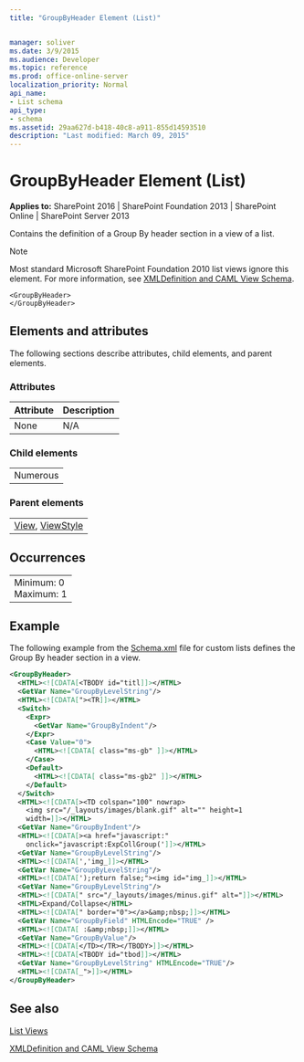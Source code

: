 ```yaml
---
title: "GroupByHeader Element (List)"


manager: soliver
ms.date: 3/9/2015
ms.audience: Developer
ms.topic: reference
ms.prod: office-online-server
localization_priority: Normal
api_name:
- List schema
api_type:
- schema
ms.assetid: 29aa627d-b418-40c8-a911-855d14593510
description: "Last modified: March 09, 2015"
---
```


# GroupByHeader Element (List)

 
  
 **Applies to:** SharePoint 2016 | SharePoint Foundation 2013 | SharePoint Online | SharePoint Server 2013
  
Contains the definition of a Group By header section in a view of a list.
  
> [!NOTE]
> Most standard Microsoft SharePoint Foundation 2010 list views ignore this element. For more information, see [XMLDefinition and CAML View Schema](http://msdn.microsoft.com/library/1845d203-4699-4b0e-a182-2d9998439922%28Office.15%29.aspx). 
  
```
<GroupByHeader>
</GroupByHeader>
```

## Elements and attributes

The following sections describe attributes, child elements, and parent elements.

### Attributes

|**Attribute**|**Description**|
|:-----|:-----|
|None  <br/> |N/A  <br/> |
   
### Child elements

||
|:-----|
|Numerous |
   
### Parent elements

||
|:-----|
|[View](view-element-list.md), [ViewStyle](viewstyle-element-list.md)|
   
## Occurrences

||
|:-----|
|Minimum: 0  <br/> Maximum: 1  <br/> |
   
## Example

The following example from the [Schema.xml](http://msdn.microsoft.com/library/c2f01064-80d8-47ee-b602-ecf4c480ac56%28Office.15%29.aspx) file for custom lists defines the Group By header section in a view. 
  
```XML
<GroupByHeader>
  <HTML><![CDATA[<TBODY id="titl]]></HTML>
  <GetVar Name="GroupByLevelString"/>
  <HTML><![CDATA["><TR]]></HTML>
  <Switch>
    <Expr>
      <GetVar Name="GroupByIndent"/>
    </Expr>
    <Case Value="0">
      <HTML><![CDATA[ class="ms-gb" ]]></HTML>
    </Case>
    <Default>
      <HTML><![CDATA[ class="ms-gb2" ]]></HTML>
    </Default>
  </Switch>
  <HTML><![CDATA[><TD colspan="100" nowrap>
    <img src="/_layouts/images/blank.gif" alt="" height=1 
    width=]]></HTML>
  <GetVar Name="GroupByIndent"/>
  <HTML><![CDATA[><a href="javascript:" 
    onclick="javascript:ExpCollGroup(']]></HTML>
  <GetVar Name="GroupByLevelString"/>
  <HTML><![CDATA[','img_]]></HTML>
  <GetVar Name="GroupByLevelString"/>
  <HTML><![CDATA[');return false;"><img id="img_]]></HTML>
  <GetVar Name="GroupByLevelString"/>
  <HTML><![CDATA[" src="/_layouts/images/minus.gif" alt="]]></HTML>
  <HTML>Expand/Collapse</HTML>
  <HTML><![CDATA[" border="0"></a>&amp;nbsp;]]></HTML>
  <GetVar Name="GroupByField" HTMLEncode="TRUE" />
  <HTML><![CDATA[ :&amp;nbsp;]]></HTML>
  <GetVar Name="GroupByValue"/>
  <HTML><![CDATA[</TD></TR></TBODY>]]></HTML>
  <HTML><![CDATA[<TBODY id="tbod]]></HTML>
  <GetVar Name="GroupByLevelString" HTMLEncode="TRUE"/>
  <HTML><![CDATA[_">]]></HTML>
</GroupByHeader>
```

## See also



[List Views](http://msdn.microsoft.com/library/43e6ba7e-eddb-418a-a570-c0815016fc17%28Office.15%29.aspx)
  
[XMLDefinition and CAML View Schema](http://msdn.microsoft.com/library/1845d203-4699-4b0e-a182-2d9998439922%28Office.15%29.aspx)

